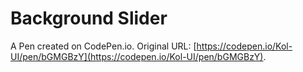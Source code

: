 # Background Slider

A Pen created on CodePen.io. Original URL: [https://codepen.io/Kol-UI/pen/bGMGBzY](https://codepen.io/Kol-UI/pen/bGMGBzY).


